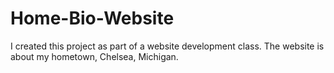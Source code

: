 # Home-Bio-Website
I created this project as part of a website development class. The website is about my hometown, Chelsea, Michigan. 
